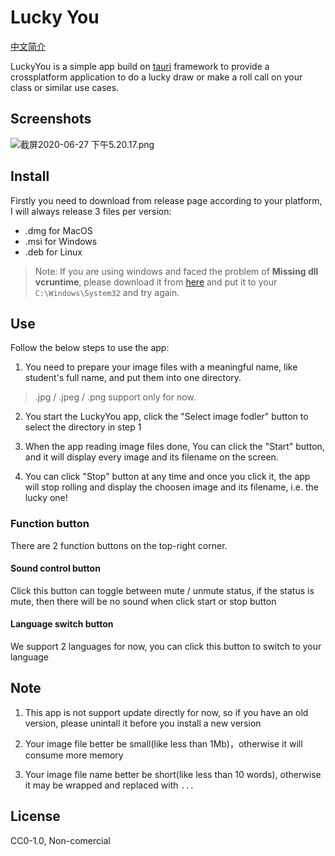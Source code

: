 # Lucky You

[中文简介](README_cn.md)

LuckyYou is a simple app build on [tauri](https://github.com/tauri-apps/tauri) framework to provide a crossplatform application to do a lucky draw or make a roll call on your class or similar use cases.

## Screenshots

![截屏2020-06-27 下午5.20.17.png](https://i.loli.net/2020/06/27/gyBWUFu1kCqQwEV.png)

## Install

Firstly you need to download from release page according to your platform, I will always release 3 files per version:

- .dmg for MacOS
- .msi for Windows
- .deb for Linux

> Note: If you are using windows and faced the problem of **Missing dll vcruntime**, please download it from [here](https://cn.dll-files.com/vcruntime140_1.dll.html) and put it to your `C:\Windows\System32` and try again.

## Use

Follow the below steps to use the app:

1. You need to prepare your image files with a meaningful name, like student's full name, and put them into one directory.

> .jpg / .jpeg / .png support only for now.

2. You start the LuckyYou app, click the "Select image fodler" button to select the directory in step 1

3. When the app reading image files done, You can click the "Start" button, and it will display every image and its filename on the screen.

4. You can click "Stop" button at any time and once you click it, the app will stop rolling and display the choosen image and its filename, i.e. the lucky one!


### Function button

There are 2 function buttons on the top-right corner.

#### Sound control button

Click this button can toggle between mute / unmute status, if the status is mute, then there will be no sound when click start or stop button

#### Language switch button

We support 2 languages for now, you can click this button to switch to your language

## Note

1. This app is not support update directly for now, so if you have an old version, please unintall it before you install a new version

2. Your image file better be small(like less than 1Mb)，otherwise it will consume more memory

3. Your image file name better be short(like less than 10 words), otherwise it may be wrapped and replaced with `...`

## License

CC0-1.0, Non-comercial